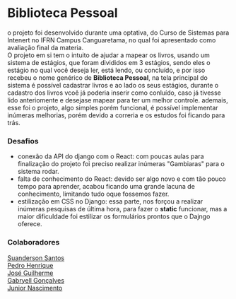 # Biblioteca Pessoal

o projeto foi desenvolvido durante uma optativa, do Curso de Sistemas para Intenert no IFRN Campus Canguaretama, no qual foi apresentado como avaliação final da materia.  
O projeto em si tem o intuito de ajudar a mapear os livros, usando um sistema de estágios, que foram divididos em 3 estágios, sendo eles o estágio no qual você deseja ler, está lendo, ou concluído, e por isso recebeu o nome
genérico de **Biblioteca Pessoal**, na tela principal do sistema é possível cadastrar livros e ao lado os seus estágios, durante o cadastro dos livros vcoê já poderia inserir como conluído, caso já tivesse lido anteriomente
e desejase mapear para ter um melhor controle. ademais, esse foi o projeto, algo simples porém funcional, é possível implementar inúmeras melhorias, porém devido a correria e os estudos foi ficando para trás.

### Desafios
- conexão da API do django com o React: com poucas aulas para finalização do projeto foi preciso realizar inúmeras "Gambiaras" para o sistema rodar.
- falta de conhecimento do React: devido ser algo novo e com tão pouco tempo para aprender, acabou ficando uma grande lacuna de conhecimento, limitando tudo oque fossemos fazer.
- estilização em CSS no Django: essa parte, nos forçou a realizar inúmeras pesquisas de última hora, para fazer o **static** funcionar, mas a maior dificuldade foi estilizar os formulários prontos que o Dajngo oferece.

### Colaboradores

[Suanderson Santos](https://github.com/Suanderson)  
[Pedro Henrique](https://github.com/Henrriks)  
[José Guilherme](https://github.com/JGuilhermeSneto)  
[Gabryell Gonçalves](https://github.com/gabryellgs)  
[Junior Nascimento](https://github.com/JuniorNascimento2)  
